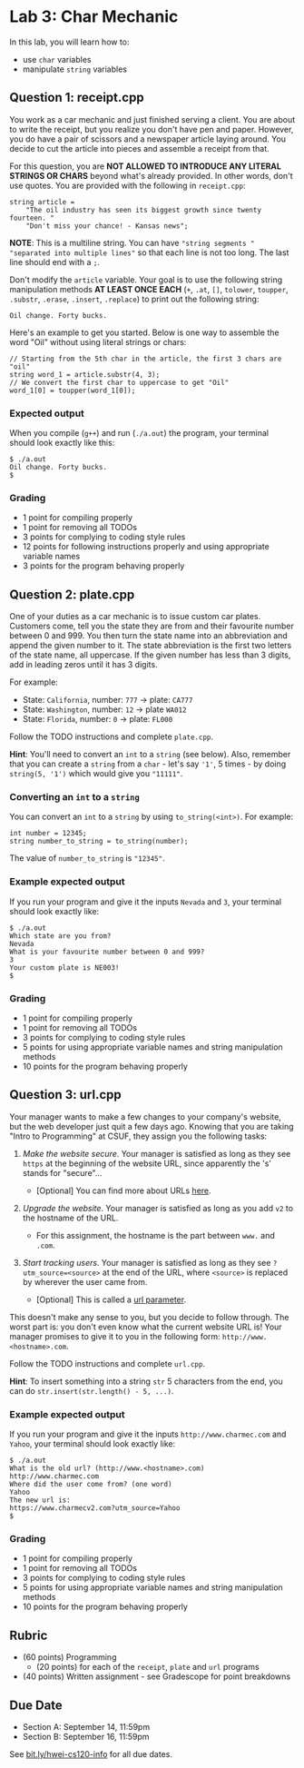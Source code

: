 # Lab 3: Char Mechanic

In this lab, you will learn how to:
- use `char` variables
- manipulate `string` variables

## Question 1: receipt.cpp

You work as a car mechanic and just finished serving a client. You are about to write the receipt, but you realize you don't have pen and paper. However, you do have a pair of scissors and a newspaper article laying around. You decide to cut the article into pieces and assemble a receipt from that.

For this question, you are **NOT ALLOWED TO INTRODUCE ANY LITERAL STRINGS OR CHARS** beyond what's already provided. In other words, don't use quotes. You are provided with the following in `receipt.cpp`:
```
string article =
    "The oil industry has seen its biggest growth since twenty fourteen. "
    "Don't miss your chance! - Kansas news";
```

**NOTE**: This is a multiline string. You can have `"string segments "` `"separated into multiple lines"` so that each line is not too long. The last line should end with a `;`.

Don't modify the `article` variable. Your goal is to use the following string manipulation methods **AT LEAST ONCE EACH** (`+`, `.at`, `[]`, `tolower`, `toupper`, `.substr`, `.erase`, `.insert`, `.replace`) to print out the following string:
```
Oil change. Forty bucks.
```

Here's an example to get you started. Below is one way to assemble the word "Oil" without using literal strings or chars:
```
// Starting from the 5th char in the article, the first 3 chars are "oil"
string word_1 = article.substr(4, 3);
// We convert the first char to uppercase to get "Oil"
word_1[0] = toupper(word_1[0]);
```

### Expected output

When you compile (`g++`) and run (`./a.out`) the program, your terminal should look exactly like this:
```
$ ./a.out 
Oil change. Forty bucks.
$
```

### Grading

* 1 point for compiling properly
* 1 point for removing all TODOs
* 3 points for complying to coding style rules
* 12 points for following instructions properly and using appropriate variable names
* 3 points for the program behaving properly

## Question 2: plate.cpp

One of your duties as a car mechanic is to issue custom car plates. Customers come, tell you the state they are from and their favourite number between 0 and 999. You then turn the state name into an abbreviation and append the given number to it. The state abbreviation is the first two letters of the state name, all uppercase. If the given number has less than 3 digits, add in leading zeros until it has 3 digits.

For example:
- State: `California`, number: `777` -> plate: `CA777`
- State: `Washington`, number: `12` -> plate `WA012`
- State: `Florida`, number: `0` -> plate: `FL000`

Follow the TODO instructions and complete `plate.cpp`.

**Hint**: You'll need to convert an `int` to a `string` (see below). Also, remember that you can create a `string` from a `char` - let's say `'1'`, 5 times - by doing `string(5, '1')` which would give you `"11111"`.

### Converting an `int` to a `string`

You can convert an `int` to a `string` by using `to_string(<int>)`. For example:
```
int number = 12345;
string number_to_string = to_string(number);
```
The value of `number_to_string` is `"12345"`.

### Example expected output

If you run your program and give it the inputs `Nevada` and `3`, your terminal should look exactly like:
```
$ ./a.out
Which state are you from?
Nevada
What is your favourite number between 0 and 999?
3
Your custom plate is NE003!
$
```

### Grading

* 1 point for compiling properly
* 1 point for removing all TODOs
* 3 points for complying to coding style rules
* 5 points for using appropriate variable names and string manipulation methods
* 10 points for the program behaving properly

## Question 3: url.cpp

Your manager wants to make a few changes to your company's website, but the web developer just quit a few days ago. Knowing that you are taking "Intro to Programming" at CSUF, they assign you the following tasks:

1. *Make the website secure*. Your manager is satisfied as long as they see `https` at the beginning of the website URL, since apparently the 's' stands for "secure"...
    - [Optional] You can find more about URLs [here](https://www.ibm.com/docs/en/cics-ts/5.6?topic=concepts-components-url).

2. *Upgrade the website*. Your manager is satisfied as long as you add `v2` to the hostname of the URL.
    - For this assignment, the hostname is the part between `www.` and `.com`.

3. *Start tracking users*. Your manager is satisfied as long as they see `?utm_source=<source>` at the end of the URL, where `<source>` is replaced by wherever the user came from.
    - [Optional] This is called a [url parameter](https://support.google.com/google-ads/answer/6277564?hl=en).

This doesn't make any sense to you, but you decide to follow through. The worst part is: you don't even know what the current website URL is! Your manager promises to give it to you in the following form: `http://www.<hostname>.com`.

Follow the TODO instructions and complete `url.cpp`.

**Hint**: To insert something into a string `str` 5 characters from the end, you can do `str.insert(str.length() - 5, ...)`.

### Example expected output

If you run your program and give it the inputs `http://www.charmec.com` and `Yahoo`, your terminal should look exactly like:
```
$ ./a.out
What is the old url? (http://www.<hostname>.com)
http://www.charmec.com
Where did the user come from? (one word)
Yahoo
The new url is:
https://www.charmecv2.com?utm_source=Yahoo
$
```

### Grading

* 1 point for compiling properly
* 1 point for removing all TODOs
* 3 points for complying to coding style rules
* 5 points for using appropriate variable names and string manipulation methods
* 10 points for the program behaving properly

## Rubric

* (60 points) Programming
    * (20 points) for each of the `receipt`, `plate` and `url` programs
* (40 points) Written assignment - see Gradescope for point breakdowns

## Due Date

- Section A: September 14, 11:59pm
- Section B: September 16, 11:59pm

See [bit.ly/hwei-cs120-info](https://bit.ly/hwei-cs120-info) for all due dates.